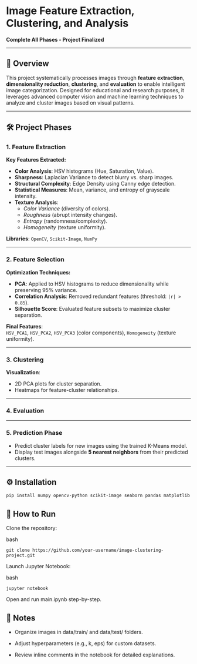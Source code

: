 # Image Feature Extraction, Clustering, and Analysis  
**Complete All Phases - Project Finalized**  

---

## 📌 Overview  
This project systematically processes images through **feature extraction**, **dimensionality reduction**, **clustering**, and **evaluation** to enable intelligent image categorization. Designed for educational and research purposes, it leverages advanced computer vision and machine learning techniques to analyze and cluster images based on visual patterns.  

---

## 🛠️ Project Phases  

### 1. **Feature Extraction**  
**Key Features Extracted:**  
- **Color Analysis**: HSV histograms (Hue, Saturation, Value).  
- **Sharpness**: Laplacian Variance to detect blurry vs. sharp images.  
- **Structural Complexity**: Edge Density using Canny edge detection.  
- **Statistical Measures**: Mean, variance, and entropy of grayscale intensity.  
- **Texture Analysis**:  
  - *Color Variance* (diversity of colors).  
  - *Roughness* (abrupt intensity changes).  
  - *Entropy* (randomness/complexity).  
  - *Homogeneity* (texture uniformity).  

**Libraries**: `OpenCV`, `Scikit-Image`, `NumPy`  

---

### 2. **Feature Selection**  
**Optimization Techniques:**  
- **PCA**: Applied to HSV histograms to reduce dimensionality while preserving 95% variance.  
- **Correlation Analysis**: Removed redundant features (threshold: `|r| > 0.85`).  
- **Silhouette Score**: Evaluated feature subsets to maximize cluster separation.  

**Final Features**:  
`HSV_PCA1`, `HSV_PCA2`, `HSV_PCA3` (color components), `Homogeneity` (texture uniformity).  

---

### 3. **Clustering**  

**Visualization**:  
- 2D PCA plots for cluster separation.  
- Heatmaps for feature-cluster relationships.  

---

### 4. **Evaluation**  


---

### 5. **Prediction Phase**  
- Predict cluster labels for new images using the trained K-Means model.  
- Display test images alongside **5 nearest neighbors** from their predicted clusters.  

---

## ⚙️ Installation  
```bash
pip install numpy opencv-python scikit-image seaborn pandas matplotlib scikit-learn
```

## 🚀 How to Run
Clone the repository:

bash
```
git clone https://github.com/your-username/image-clustering-project.git
```
Launch Jupyter Notebook:

bash
```
jupyter notebook
```
Open and run main.ipynb step-by-step.


## 📝 Notes

- Organize images in data/train/ and data/test/ folders.

- Adjust hyperparameters (e.g., k, eps) for custom datasets.

- Review inline comments in the notebook for detailed explanations.



